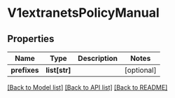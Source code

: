 # V1extranetsPolicyManual

## Properties
Name | Type | Description | Notes
------------ | ------------- | ------------- | -------------
**prefixes** | **list[str]** |  | [optional] 

[[Back to Model list]](../README.md#documentation-for-models) [[Back to API list]](../README.md#documentation-for-api-endpoints) [[Back to README]](../README.md)

